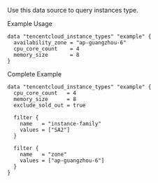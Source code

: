 Use this data source to query instances type.

Example Usage

```hcl
data "tencentcloud_instance_types" "example" {
  availability_zone = "ap-guangzhou-6"
  cpu_core_count    = 4
  memory_size       = 8
}
```

Complete Example

```hcl
data "tencentcloud_instance_types" "example" {
  cpu_core_count   = 4
  memory_size      = 8
  exclude_sold_out = true

  filter {
    name   = "instance-family"
    values = ["SA2"]
  }

  filter {
    name   = "zone"
    values = ["ap-guangzhou-6"]
  }
}
```